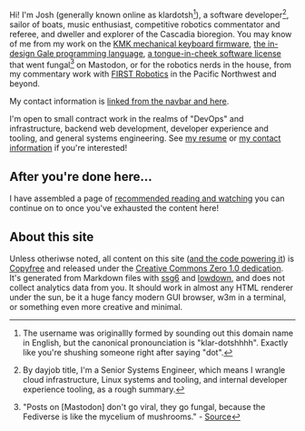 Hi! I'm Josh (generally known online as klardotsh[^1]), a software
developer[^2], sailor of boats, music enthusiast, competitive robotics
commentator and referee, and dweller and explorer of the Cascadia bioregion.
You may know of me from my work on the [KMK mechanical keyboard
firmware](//github.com/KMKfw/kmk_firmware), [the in-design Gale programming
language](//sr.ht/~klardotsh/gale/), [a tongue-in-cheek software
license](//git.sr.ht/~klardotsh/fork-off-public-license) that went fungal[^3]
on Mastodon, or for the robotics nerds in the house, from my commentary work
with [FIRST Robotics](//firstinspires.org) in the Pacific Northwest and beyond.

[^1]: The username was originallly formed by sounding out this domain name in
    English, but the canonical pronounciation is "klar-dotshhhh". Exactly like
    you're shushing someone right after saying "dot".

[^2]: By dayjob title, I'm a Senior Systems Engineer, which means I wrangle
    cloud infrastructure, Linux systems and tooling, and internal developer
    experience tooling, as a rough summary.

[^3]: "Posts on [Mastodon] don't go viral, they go fungal, because the
    Fediverse is like the mycelium of mushrooms." -
    [Source](queer.party/@DelphineUnseen/109371670513551027)

My contact information is [linked from the navbar and here](/contact.html).

I'm open to small contract work in the realms of "DevOps" and infrastructure,
backend web development, developer experience and tooling, and general systems
engineering. See [my resume](/resume.html) or [my contact
information](/contact.html) if you're interested!

## After you're done here...

I have assembled a page of [recommended reading and
watching](/further-reading.html) you can continue on to once you've exhausted
the content here!

## About this site

Unless otheriwse noted, all content on this site ([and the code powering
it](//git.sr.ht/~klardotsh/klar.sh)) is [Copyfree](//copyfree.org) and released
under the [Creative Commons Zero 1.0
dedication](//creativecommons.org/publicdomain/zero/1.0/). It's generated from
Markdown files with [ssg6](//www.romanzolotarev.com/ssg.html) and
[lowdown](//kristaps.bsd.lv/lowdown/), and does not collect analytics data from
you. It should work in almost any HTML renderer under the sun, be it a huge
fancy modern GUI browser, w3m in a terminal, or something even more creative
and minimal.
